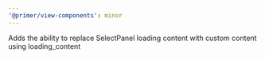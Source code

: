 ```yaml
---
'@primer/view-components': minor
---
```


Adds the ability to replace SelectPanel loading content with custom content using loading_content
